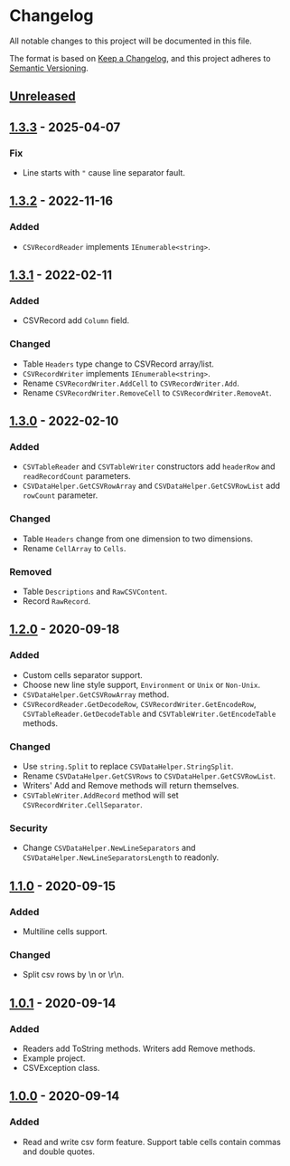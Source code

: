 # Changelog
All notable changes to this project will be documented in this file.

The format is based on [Keep a Changelog](https://keepachangelog.com/en/1.0.0/),
and this project adheres to [Semantic Versioning](https://semver.org/spec/v2.0.0.html).

## [Unreleased]

## [1.3.3] - 2025-04-07
### Fix
- Line starts with `"` cause line separator fault.

## [1.3.2] - 2022-11-16
### Added
- `CSVRecordReader` implements `IEnumerable<string>`.

## [1.3.1] - 2022-02-11
### Added
- CSVRecord add `Column` field.

### Changed
- Table `Headers` type change to CSVRecord array/list.
- `CSVRecordWriter` implements `IEnumerable<string>`.
- Rename `CSVRecordWriter.AddCell` to `CSVRecordWriter.Add`.
- Rename `CSVRecordWriter.RemoveCell` to `CSVRecordWriter.RemoveAt`.

## [1.3.0] - 2022-02-10
### Added
- `CSVTableReader` and `CSVTableWriter` constructors add `headerRow` and `readRecordCount` parameters.
- `CSVDataHelper.GetCSVRowArray` and `CSVDataHelper.GetCSVRowList` add `rowCount` parameter.

### Changed
- Table `Headers` change from one dimension to two dimensions.
- Rename `CellArray` to `Cells`.

### Removed
- Table `Descriptions` and `RawCSVContent`.
- Record `RawRecord`.

## [1.2.0] - 2020-09-18
### Added
- Custom cells separator support.
- Choose new line style support, `Environment` or `Unix` or `Non-Unix`.
- `CSVDataHelper.GetCSVRowArray` method.
- `CSVRecordReader.GetDecodeRow`, `CSVRecordWriter.GetEncodeRow`, 
`CSVTableReader.GetDecodeTable` and `CSVTableWriter.GetEncodeTable` methods.

### Changed
- Use `string.Split` to replace `CSVDataHelper.StringSplit`.
- Rename `CSVDataHelper.GetCSVRows` to `CSVDataHelper.GetCSVRowList`.
- Writers' Add and Remove methods will return themselves.
- `CSVTableWriter.AddRecord` method will set `CSVRecordWriter.CellSeparator`.

### Security
- Change `CSVDataHelper.NewLineSeparators` and `CSVDataHelper.NewLineSeparatorsLength` to readonly.

## [1.1.0] - 2020-09-15
### Added
- Multiline cells support.

### Changed
- Split csv rows by \n or \r\n.


## [1.0.1] - 2020-09-14
### Added
- Readers add ToString methods. Writers add Remove methods.
- Example project.
- CSVException class.

## [1.0.0] - 2020-09-14
### Added
- Read and write csv form feature. Support table cells contain commas and double quotes.

[Unreleased]: https://github.com/Mr-sB/TinyCSV/compare/v1.3.3...HEAD
[1.3.3]: https://github.com/Mr-sB/TinyCSV/compare/v1.3.2...v1.3.3
[1.3.2]: https://github.com/Mr-sB/TinyCSV/compare/v1.3.1...v1.3.2
[1.3.1]: https://github.com/Mr-sB/TinyCSV/compare/v1.3.0...v1.3.1
[1.3.0]: https://github.com/Mr-sB/TinyCSV/compare/v1.2.0...v1.3.0
[1.2.0]: https://github.com/Mr-sB/TinyCSV/compare/v1.1.0...v1.2.0
[1.1.0]: https://github.com/Mr-sB/TinyCSV/compare/v1.0.1...v1.1.0
[1.0.1]: https://github.com/Mr-sB/TinyCSV/compare/v1.0.0...v1.0.1
[1.0.0]: https://github.com/Mr-sB/TinyCSV/releases/tag/v1.0.0
